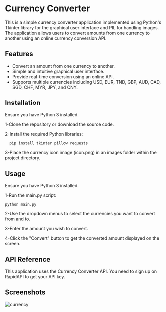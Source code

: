 # Currency Converter

This is a simple currency converter application implemented using Python's Tkinter library for the graphical user interface and PIL for handling images. The application allows users to convert amounts from one currency to another using an online currency conversion API.


## Features

 - Convert an amount from one currency to another.
 - Simple and intuitive graphical user interface.
 - Provide real-time conversion using an online API.
 - Supports multiple currencies including USD, EUR, TND, GBP, AUD, CAD, SGD, CHF, MYR, JPY, and CNY.



## Installation
Ensure you have Python 3 installed.

1-Clone the repository or download the source code.

2-Install the required Python libraries:

```bash
  pip install tkinter pillow requests
```
    

3-Place the currency icon image (icon.png) in an images folder within the project directory.
## Usage

Ensure you have Python 3 installed.

1-Run the main.py script:

```bash
python main.py
```

2-Use the dropdown menus to select the currencies you want to convert from and to.   

3-Enter the amount you wish to convert.

4-Click the "Convert" button to get the converted amount displayed on the screen.
## API Reference

This application uses the Currency Converter API. You need to sign up on RapidAPI to get your API key.

## Screenshots

![currency](https://github.com/user-attachments/assets/2785d70c-00ee-465d-a486-bd20a0e510ac)


